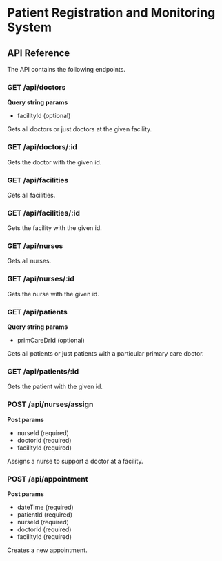 # Patient Registration and Monitoring System

## API Reference

The API contains the following endpoints.

### GET /api/doctors

**Query string params**

* facilityId (optional)

Gets all doctors or just doctors at the given facility.

### GET /api/doctors/:id

Gets the doctor with the given id.

### GET /api/facilities

Gets all facilities.

### GET /api/facilities/:id

Gets the facility with the given id.

### GET /api/nurses

Gets all nurses.

### GET /api/nurses/:id

Gets the nurse with the given id.

### GET /api/patients

**Query string params**

* primCareDrId (optional)

Gets all patients or just patients with a particular primary care doctor.

### GET /api/patients/:id

Gets the patient with the given id.

### POST /api/nurses/assign

**Post params**

* nurseId (required)
* doctorId (required)
* facilityId (required)

Assigns a nurse to support a doctor at a facility.

### POST /api/appointment

**Post params**

* dateTime (required)
* patientId (required)
* nurseId (required)
* doctorId (required)
* facilityId (required)

Creates a new appointment.